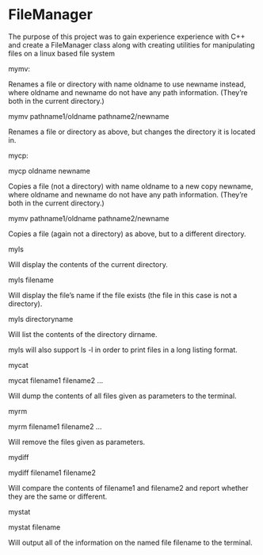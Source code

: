 # FileManager
The purpose of this project was to gain experience experience with C++ and create a FileManager class along with creating utilities for manipulating files on a linux based file system


mymv:

Renames a file or directory with name oldname to use newname instead, where oldname and newname do not have any path information.  (They’re both in the current directory.)

mymv pathname1/oldname pathname2/newname

Renames a file or directory as above, but changes the directory it is located in.



mycp:

mycp oldname newname

Copies a file (not a directory) with name oldname to a new copy newname, where oldname and newname do not have any path information.  (They’re both in the current directory.)

mymv pathname1/oldname pathname2/newname

Copies a file (again not a directory) as above, but to a different directory.  

 

myls

Will display the contents of the current directory.

myls filename

Will display the file’s name if the file exists (the file in this case is not a directory).

myls directoryname

Will list the contents of the directory dirname.

myls will also support ls -l in order to print files in a long listing format.
 

mycat

mycat filename1 filename2 ...

Will dump the contents of all files given as parameters to the terminal.

 

myrm

myrm filename1 filename2 ...

Will remove the files given as parameters.

 

mydiff

mydiff filename1 filename2

Will compare the contents of filename1 and filename2 and report whether they are the same or different.

 

mystat

mystat filename

Will output all of the information on the named file filename to the terminal.
